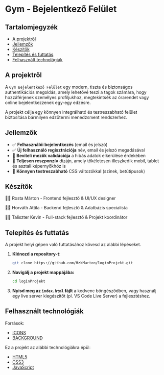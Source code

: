 # Gym - Bejelentkező Felület

## Tartalomjegyzék

- [A projektről](#a-projektről)
- [Jellemzők](#jellemzők)
- [Készítők](#készítők)
- [Telepítés és futtatás](#telepítés-és-futtatás)
- [Felhasznált technológiák](#felhasznált-technológiák)

## A projektről

A `Gym Bejelentkező Felület` egy modern, tiszta és biztonságos authentikációs megoldás, amely lehetővé teszi a tagok számára, hogy hozzáférjenek személyes profiljukhoz, megtekintsék az órarendet vagy online bejelentkezzenek egy-egy edzésre.

A projekt célja egy könnyen integrálható és testreszabható felület biztosítása bármilyen edzőtermi menedzsment rendszerhez.

## Jellemzők

- ✅ **Felhasználói bejelentkezés** (email és jelszó)
- ✅ **Új felhasználó regisztrációja** név, email és jelszó megadásával
- 📝 **Beviteli mezők validációja** a hibás adatok elkerülése érdekében
- 📱 **Teljesen reszponzív** dizájn, amely tökéletesen illeszkedik mobil, tablet és asztali képernyőkhöz is
- 🎨 **Könnyen testreszabható** CSS változókkal (színek, betűtípusok)

## Készítők
👨‍💻 Rosta Márton - Frontend fejlesztő & UI/UX designer

👨‍💻 Horváth Attila - Backend fejlesztő & Adatbázis specialista

👨‍💻 Taliszter Kevin - Full-stack fejlesztő & Projekt koordinátor

## Telepítés és futtatás

A projekt helyi gépen való futtatásához kövesd az alábbi lépéseket.

1.  **Klónozd a repository-t:**
    ```bash
    git clone https://github.com/HzkMarton/loginProjekt.git
    ```
2.  **Navigálj a projekt mappájába:**
    ```bash
    cd loginProjekt
    ```
3.  **Nyisd meg az `index.html` fájlt** a kedvenc böngésződben, vagy használj egy live server kiegészítőt (pl. VS Code Live Server) a fejlesztéshez.

## Felhasznált technológiák

Források:

- [ICONS](https://icons8.com/)
- [BACKGROUND](https://unsplash.com/s/photos/gym-background)

Ez a projekt az alábbi technológiákra épül:

- [HTML5](https://developer.mozilla.org/en-US/docs/Web/Guide/HTML/HTML5)
- [CSS3](https://developer.mozilla.org/en-US/docs/Web/CSS)
- [JavaScript](https://developer.mozilla.org/en-US/docs/Web/JavaScript)
